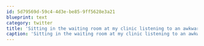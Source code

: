 ```yaml
---
id: 5d79569d-59c4-4d3e-be85-9ff5628e3a21
blueprint: text
category: twitter
title: 'Sitting in the waiting room at my clinic listening to an awkward sales pitch by @vitalwaters #weird'
caption: 'Sitting in the waiting room at my clinic listening to an awkward sales pitch by <span class="username username_linked">@<a href="https://twitter.com/vitalwaters" title="Vital Waters">vitalwaters</a></span> <span class="hashtag hashtag_local">#<a href="http://tweettemp.darylchymko.ca/?tag=weird">weird</a>'
---
```

